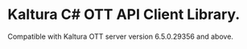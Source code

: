 # Kaltura C# OTT API Client Library.
Compatible with Kaltura OTT server version 6.5.0.29356 and above.
